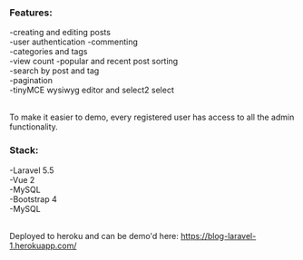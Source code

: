 <h3>Features:</h3>
-creating and editing posts<br>
-user authentication
-commenting<br>
-categories and tags<br>
-view count
-popular and recent post sorting<br>
-search by post and tag<br>
-pagination<br>
-tinyMCE wysiwyg editor and select2 select<br><br>

To make it easier to demo, every registered user has access to all the admin functionality. 

<h3>Stack:</h3>
-Laravel 5.5<br>
-Vue 2<br>
-MySQL<br>
-Bootstrap 4 <br>
-MySQL<br><br>

Deployed to heroku and can be demo'd here: https://blog-laravel-1.herokuapp.com/
